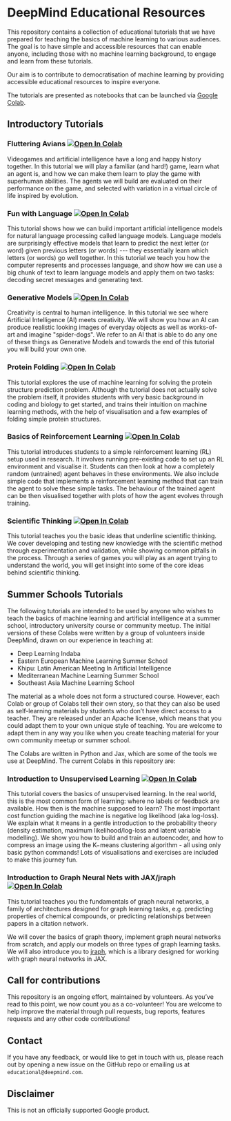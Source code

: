 # DeepMind Educational Resources

This repository contains a collection of educational tutorials that we have
prepared for teaching the basics of machine learning to various audiences. The
goal is to have simple and accessible resources that can enable anyone,
including those with no machine learning background, to engage and learn from
these tutorials.

Our aim is to contribute to democratisation of machine learning by providing
accessible educational resources to inspire everyone.

The tutorials are presented as notebooks that can be launched via
[Google Colab](https://research.google.com/colaboratory/).

## Introductory Tutorials

### Fluttering Avians [![Open In Colab](https://colab.research.google.com/assets/colab-badge.svg)](https://colab.research.google.com/github/deepmind/educational/blob/master/colabs/introductory/fluttering_avians.ipynb)

Videogames and artificial intelligence have a long and happy history together. In this tutorial we will play a familiar (and hard!) game, learn what an agent is, and how we can make them learn to play the game with superhuman abilities. The agents we will build are evaluated on their performance on the game, and selected with variation in a virtual circle of life inspired by evolution.

### Fun with Language [![Open In Colab](https://colab.research.google.com/assets/colab-badge.svg)](https://colab.research.google.com/github/deepmind/educational/blob/master/colabs/introductory/fun_with_language.ipynb)

This tutorial shows how we can build important artificial intelligence models for natural language processing called language models. Language models are surprisingly effective models that learn to predict the next letter (or word) given previous letters (or words) --- they essentially learn which letters (or words) go well together. In this tutorial we teach you how the computer represents and processes language, and show how we can use a big chunk of text to learn language models and apply them on two tasks: decoding secret messages and generating text.

### Generative Models [![Open In Colab](https://colab.research.google.com/assets/colab-badge.svg)](https://colab.research.google.com/github/deepmind/educational/blob/master/colabs/introductory/generative_models.ipynb)

Creativity is central to human intelligence. In this tutorial we see where Artificial Intelligence (AI) meets creativity. We will show you how an AI can produce realistic looking images of everyday objects as well as works-of-art and imagine "spider-dogs". We refer to an AI that is able to do any one of these things as Generative Models and towards the end of this tutorial you will build your own one.

### Protein Folding  [![Open In Colab](https://colab.research.google.com/assets/colab-badge.svg)](https://colab.research.google.com/github/deepmind/educational/blob/master/colabs/introductory/protein_folding.ipynb)

This tutorial explores the use of machine learning for solving the protein
structure prediction problem. Although the tutorial does not actually solve the
problem itself, it provides students with very basic background in coding
and biology to get started, and trains their intuition on machine learning
methods, with the help of visualisation and a few examples of folding simple
protein structures.

### Basics of Reinforcement Learning [![Open In Colab](https://colab.research.google.com/assets/colab-badge.svg)](https://colab.research.google.com/github/deepmind/educational/blob/master/colabs/introductory/reinforcement_learning.ipynb)

This tutorial introduces students to a simple reinforcement learning (RL) setup
used in research. It involves running pre-existing code to set up an RL
environment and visualise it. Students can then look at how a completely random
(untrained) agent behaves in these environments. We also include simple code
that implements a reinforcement learning method that can train the agent to
solve these simple tasks. The behaviour of the trained agent can be then
visualised together with plots of how the agent evolves through training.

### Scientific Thinking [![Open In Colab](https://colab.research.google.com/assets/colab-badge.svg)](https://colab.research.google.com/github/deepmind/educational/blob/master/colabs/introductory/scientific_thinking.ipynb)

This tutorial teaches you the basic ideas that underline scientific thinking. We cover developing and testing new knowledge with the scientific method through experimentation and validation, while showing common pitfalls in the process. Through a series of games you will play as an agent trying to understand the world, you will get insight into some of the core ideas behind scientific thinking.

## Summer Schools Tutorials
The following tutorials are intended to be used by anyone who wishes to teach the basics of machine learning and artificial intelligence at a summer school, introductory university course or community meetup. The initial versions of these Colabs were written by a group of volunteers inside DeepMind, drawn on our experience in teaching at:

- Deep Learning Indaba
- Eastern European Machine Learning Summer School
- Khipu: Latin American Meeting In Artificial Intelligence
- Mediterranean Machine Learning Summer School
- Southeast Asia Machine Learning School

The material as a whole does not form a structured course. However, each Colab or group of Colabs tell their own story, so that they can also be used as self-learning materials by students who don’t have direct access to a teacher. They are released under an Apache license, which means that you could adapt them to your own unique style of teaching. You are welcome to adapt them in any way you like when you create teaching material for your own community meetup or summer school.

The Colabs are written in Python and Jax, which are some of the tools we use at DeepMind. The current Colabs in this repository are:

### Introduction to Unsupervised Learning [![Open In Colab](https://colab.research.google.com/assets/colab-badge.svg)](https://colab.research.google.com/github/deepmind/educational/colabs/summer_schools/intro_to_unsupervised_learning.ipynb)

This tutorial covers the basics of unsupervised learning. In the real world, this is the most common form of learning: where no labels or feedback are available. How then is the machine supposed to learn? The most important cost function guiding the machine is negative log likelihood (aka log-loss). We explain what it means in a gentle introduction to the probability theory (density estimation, maximum likelihood/log-loss and latent variable modelling). We show you how to build and train an autoencoder, and how to compress an image using the K−means clustering algorithm - all using only basic python commands! Lots of visualisations and exercises are included to make this journey fun.

### Introduction to Graph Neural Nets with JAX/jraph [![Open In Colab](https://colab.research.google.com/assets/colab-badge.svg)](https://colab.research.google.com/github/deepmind/educational/colabs/summer_schools/intro_to_graph_nets_tutorial_with_jraph.ipynb)

This tutorial teaches you the fundamentals of graph neural networks, a family of architectures designed for graph learning tasks, e.g. predicting properties of chemical compounds, or predicting relationships between papers in a citation network.

We will cover the basics of graph theory, implement graph neural networks from scratch, and apply our models on three types of graph learning tasks. We will also introduce you to [jraph](https://github.com/deepmind/jraph), which is a library designed for working with graph neural networks in JAX.




## Call for contributions
This repository is an ongoing effort, maintained by volunteers. As you’ve read to this point, we now count you as a co-volunteer! You are welcome to help improve the material through pull requests, bug reports, features requests and any other code contributions!



## Contact

If you have any feedback, or would like to get in touch with us,
please reach out by opening a new issue on the GitHub repo or emailing us at
`educational@deepmind.com`.

## Disclaimer

This is not an officially supported Google product.

